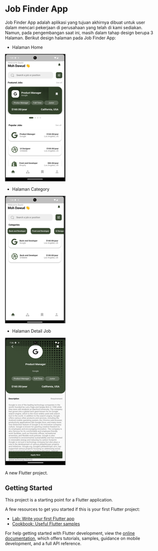 # Job Finder App

Job Finder App adalah aplikasi yang tujuan akhirnya dibuat untuk user dalam mencari pekerjaan di perusahaan yang telah di kami sediakan. Namun, pada pengembangan saat ini, masih dalam tahap design berupa 3 Halaman. Berikut design halaman pada Job Finder App:

- Halaman Home
<img src="dokumentasi/HomePage.png" width="200" height="420">

- Halaman Category
<img src="dokumentasi/Category.png" width="200" height="420">

- Halaman Detail Job
<img src="dokumentasi/DetailJob.png" width="200" height="420">

A new Flutter project.

## Getting Started

This project is a starting point for a Flutter application.

A few resources to get you started if this is your first Flutter project:

- [Lab: Write your first Flutter app](https://docs.flutter.dev/get-started/codelab)
- [Cookbook: Useful Flutter samples](https://docs.flutter.dev/cookbook)

For help getting started with Flutter development, view the
[online documentation](https://docs.flutter.dev/), which offers tutorials,
samples, guidance on mobile development, and a full API reference.

